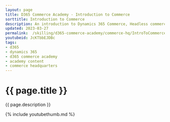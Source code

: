 ```yaml
---
layout: page
title: D365 Commerce Academy - Introduction to Commerce
sorttitle: Introduction to Commerce
description: An introduction to Dynamics 365 Commerce, Headless commerce engine and component architecture.
updated: 2023-03-27
permalink:  /skilling/d365-commerce-academy/commerce-hq/IntroToCommerce
youtubeid: JcKTbbEJDBc
tags: 
- d365
- dynamics 365
- d365 commerce academy
- academy content
- commerce headquarters
---
```


# {{ page.title }}

{{ page.description }}

{% include youtubethumb.md %}